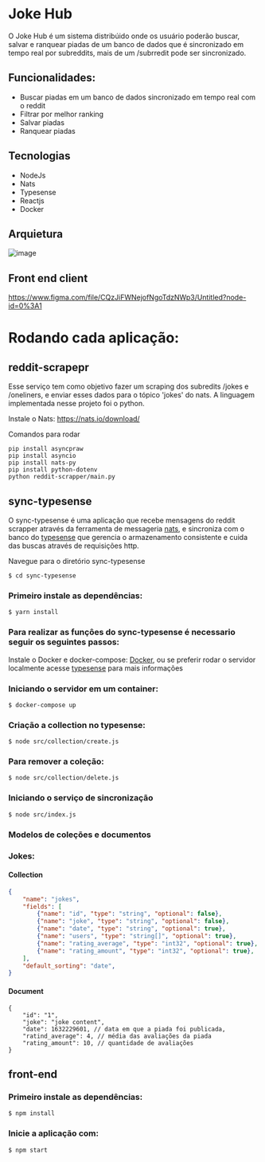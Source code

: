 # **Joke Hub**

  O Joke Hub é um sistema distribúido onde os usuário poderão buscar, salvar e ranquear piadas de um banco de dados que é sincronizado em tempo real por subreddits, mais de um /subrredit pode ser sincronizado.
  
## **Funcionalidades:**
- Buscar piadas em um banco de dados sincronizado em tempo real com o reddit
- Filtrar por melhor ranking
- Salvar piadas
- Ranquear piadas

## **Tecnologias**
- NodeJs
- Nats
- Typesense
- Reactjs
- Docker

## **Arquietura**
![image](https://user-images.githubusercontent.com/37680306/176293742-b0079165-dbd5-4f03-9c08-4f0af4c5eae4.png)

## Front end client
https://www.figma.com/file/CQzJiFWNejofNgoTdzNWp3/Untitled?node-id=0%3A1

# **Rodando cada aplicação**:

## **reddit-scrapepr**

Esse serviço tem como objetivo fazer um scraping dos subredits /jokes e /oneliners, e enviar esses dados para o tópico 'jokes' do nats. A linguagem implementada nesse projeto foi o python.

Instale o Nats:
https://nats.io/download/

Comandos para rodar
  
```
pip install asyncpraw
pip install asyncio
pip install nats-py
pip install python-dotenv
python reddit-scrapper/main.py
```

## **sync-typesense**
O sync-typesense é uma aplicação que recebe mensagens do reddit scrapper através da ferramenta de messageria [nats](https://nats.io/), e sincroniza com o banco do [typesense](https://typesense.org/) que gerencia o armazenamento consistente e cuida das buscas através de requisições http.

Navegue para o diretório sync-typesense
```
$ cd sync-typesense
```

### Primeiro instale as dependências:

```
$ yarn install
```

### Para realizar as funçôes do sync-typesense é necessario seguir os seguintes passos:

Instale o Docker e docker-compose: [Docker](https://www.docker.com/get-started/),
 ou se preferir rodar o servidor localmente acesse [typesense](https://typesense.org/) para mais informações


### Iniciando o servidor em um container:

```
$ docker-compose up
```

### Criação a collection no typesense:

```
$ node src/collection/create.js
```

### Para remover a coleção:

```
$ node src/collection/delete.js
```

### Iniciando o serviço de sincronização

```
$ node src/index.js
```

### Modelos de coleções e documentos

### Jokes:

#### Collection

```JSON
{
    "name": "jokes",
    "fields": [
        {"name": "id", "type": "string", "optional": false},
        {"name": "joke", "type": "string", "optional": false},
        {"name": "date", "type": "string", "optional": true},
        {"name": "users", "type": "string[]", "optional": true},
        {"name": "rating_average", "type": "int32", "optional": true},
        {"name": "rating_amount", "type": "int32", "optional": true},
    ],
    "default_sorting": "date",
}
```

#### Document

```Js
{
    "id": "1",
    "joke": "joke content",
    "date": 1632229601, // data em que a piada foi publicada,
    "ratind_average": 4, // média das avaliações da piada
    "rating_amount": 10, // quantidade de avaliações
}
```

## **front-end**

### Primeiro instale as dependências:

```
$ npm install
```

### Inicie a aplicação com:

```
$ npm start
```

